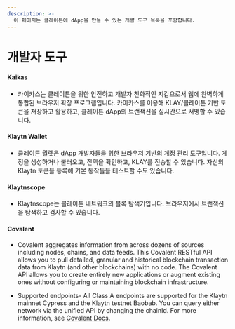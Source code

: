 ```yaml
---
description: >-
  이 페이지는 클레이튼에 dApp을 만들 수 있는 개발 도구 목록을 포함합니다.
---
```


# 개발자 도구<a id="developer-tools"></a>

#### Kaikas <a id="kaikas"></a>

* 카이카스는 클레이튼을 위한 안전하고 개발자 친화적인 지갑으로서 웹에 완벽하게 통합된 브라우저 확장 프로그램입니다. 카이카스를 이용해 KLAY/클레이튼 기반 토큰을 저장하고 활용하고, 클레이튼 dApp의 트랜잭션을 실시간으로 서명할 수 있습니다.

#### Klaytn Wallet  <a id="klaytn-wallet"></a>

* 클레이튼 월렛은 dApp 개발자들을 위한 브라우저 기반의 계정 관리 도구입니다. 계정을 생성하거나 불러오고, 잔액을 확인하고, KLAY를 전송할 수 있습니다. 자신의 Klaytn 토큰을 등록해 기본 동작들을 테스트할 수도 있습니다.

#### Klaytnscope <a id="klaytnscope"></a>

* Klaytnscope는 클레이튼 네트워크의 블록 탐색기입니다. 브라우저에서 트랜잭션을 탐색하고 검사할 수 있습니다.

#### Covalent<a id="Covalent"></a>

* Covalent aggregates information from across dozens of sources including nodes, chains, and data feeds. This Covalent RESTful API allows you to pull detailed, granular and historical blockchain transaction data from Klaytn (and other blockchains) with no code. The Covalent API allows you to create entirely new applications or augment existing ones without configuring or maintaining blockchain infrastructure.

* Supported endpoints- All Class A endpoints are supported for the Klaytn mainnet Cypress and the Klaytn testnet Baobab. You can query either network via the unified API by changing the chainId. For more information, see [Covalent Docs](https://www.covalenthq.com/docs/networks/klaytn#supported-endpoints).